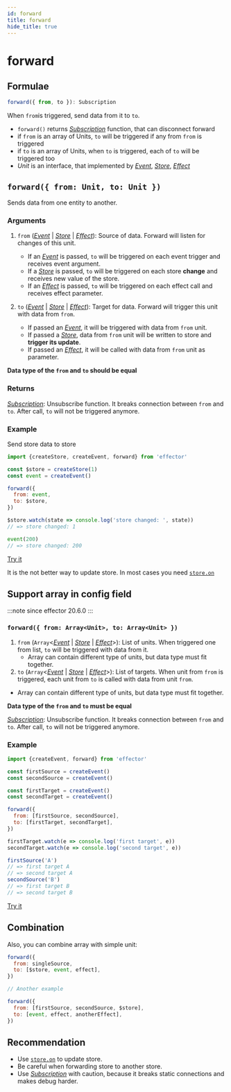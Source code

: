 ```yaml
---
id: forward
title: forward
hide_title: true
---
```


# forward

## Formulae

```ts
forward({ from, to }): Subscription
```

When `from`is triggered, send data from it to `to`.

- `forward()` returns [_Subscription_] function, that can disconnect forward
- if `from` is an array of Units, `to` will be triggered if any from `from` is triggered
- if `to` is an array of Units, when `to` is triggered, each of `to` will be triggered too
- _Unit_ is an interface, that implemented by [_Event_], [_Store_], [_Effect_]

## `forward({ from: Unit, to: Unit })`

Sends data from one entity to another.

### Arguments

1. `from` ([_Event_] | [_Store_] | [_Effect_]): Source of data. Forward will listen for changes of this unit.

   - If an [_Event_] is passed, `to` will be triggered on each event trigger and receives event argument.
   - If a [_Store_] is passed, `to` will be triggered on each store **change** and receives new value of the store.
   - If an [_Effect_] is passed, `to` will be triggered on each effect call and receives effect parameter.

2. `to` ([_Event_] | [_Store_] | [_Effect_]): Target for data. Forward will trigger this unit with data from `from`.

   - If passed an [_Event_], it will be triggered with data from `from` unit.
   - If passed a [_Store_], data from `from` unit will be written to store and **trigger its update**.
   - If passed an [_Effect_], it will be called with data from `from` unit as parameter.

**Data type of the `from` and `to` should be equal**

### Returns

[_Subscription_]: Unsubscribe function. It breaks connection between `from` and `to`. After call, `to` will not be triggered anymore.

### Example

Send store data to store

```js
import {createStore, createEvent, forward} from 'effector'

const $store = createStore(1)
const event = createEvent()

forward({
  from: event,
  to: $store,
})

$store.watch(state => console.log('store changed: ', state))
// => store changed: 1

event(200)
// => store changed: 200
```

[Try it](https://share.effector.dev/UeJbgRG9)

It is the not better way to update store. In most cases you need [`store.on`](https://effector.dev/docs/api/effector/store#ontrigger-handler)

## Support array in config field

:::note since
effector 20.6.0
:::

### `forward({ from: Array<Unit>, to: Array<Unit> })`

1. `from` (`Array`<[_Event_] | [_Store_] | [_Effect_]>): List of units. When triggered one from list, `to` will be triggered with data from it.
   - Array can contain different type of units, but data type must fit together.
2. `to` (`Array`<[_Event_] | [_Store_] | [_Effect_]>): List of targets. When unit from `from` is triggered, each unit from `to` is called with data from unit `from`.

- Array can contain different type of units, but data type must fit together.

**Data type of the `from` and `to` must be equal**

[_Subscription_]: Unsubscribe function. It breaks connection between `from` and `to`. After call, `to` will not be triggered anymore.

### Example

```js
import {createEvent, forward} from 'effector'

const firstSource = createEvent()
const secondSource = createEvent()

const firstTarget = createEvent()
const secondTarget = createEvent()

forward({
  from: [firstSource, secondSource],
  to: [firstTarget, secondTarget],
})

firstTarget.watch(e => console.log('first target', e))
secondTarget.watch(e => console.log('second target', e))

firstSource('A')
// => first target A
// => second target A
secondSource('B')
// => first target B
// => second target B
```

[Try it](https://share.effector.dev/8aVpg8nU)

## Combination

Also, you can combine array with simple unit:

```js
forward({
  from: singleSource,
  to: [$store, event, effect],
})

// Another example

forward({
  from: [firstSource, secondSource, $store],
  to: [event, effect, anotherEffect],
})
```

## Recommendation

- Use [`store.on`](https://effector.dev/docs/api/effector/store#ontrigger-handler) to update store.
- Be careful when forwarding store to another store.
- Use [_Subscription_] with caution, because it breaks static connections and makes debug harder.

[_effect_]: Effect.md
[_store_]: Store.md
[_event_]: Event.md
[_subscription_]: ../../glossary.md#subscription
